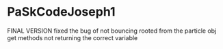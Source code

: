 # PaSkCodeJoseph1

FINAL VERSION
fixed the bug of not bouncing
rooted from the particle obj get methods not returning the correct variable
